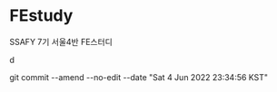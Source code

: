 # FEstudy
SSAFY 7기 서울4반 FE스터디

d

git commit --amend --no-edit --date "Sat 4 Jun 2022 23:34:56 KST"
